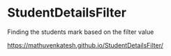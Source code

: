 # StudentDetailsFilter
Finding the students mark based on the filter value

https://mathuvenkatesh.github.io/StudentDetailsFilter/ 
